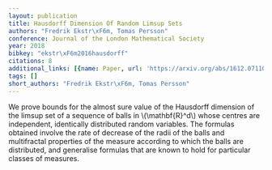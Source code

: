 ```yaml
---
layout: publication
title: Hausdorff Dimension Of Random Limsup Sets
authors: "Fredrik Ekstr\xF6m, Tomas Persson"
conference: Journal of the London Mathematical Society
year: 2018
bibkey: "ekstr\xF6m2016hausdorff"
citations: 8
additional_links: [{name: Paper, url: 'https://arxiv.org/abs/1612.07110'}]
tags: []
short_authors: "Fredrik Ekstr\xF6m, Tomas Persson"
---
```

We prove bounds for the almost sure value of the Hausdorff dimension of the
limsup set of a sequence of balls in \\(\mathbf\{R\}^d\\) whose centres are
independent, identically distributed random variables. The formulas obtained
involve the rate of decrease of the radii of the balls and multifractal
properties of the measure according to which the balls are distributed, and
generalise formulas that are known to hold for particular classes of measures.